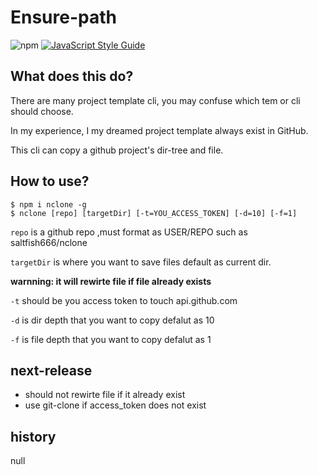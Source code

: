 # Ensure-path
![npm](https://img.shields.io/npm/dm/nclone.svg)
[![JavaScript Style Guide](https://img.shields.io/badge/code_style-standard-brightgreen.svg)](https://standardjs.com)


## What does this do?
There are many project template cli, you may confuse which tem or cli should choose.

In my experience, I my dreamed project template always exist in GitHub.

This cli can copy a github project's dir-tree and file.  

## How to use?

```
$ npm i nclone -g
$ nclone [repo] [targetDir] [-t=YOU_ACCESS_TOKEN] [-d=10] [-f=1]
```
`repo` is a github repo ,must format as USER/REPO such as  saltfish666/nclone

`targetDir` is where you want to save files default as current dir.

**warnning: it will rewirte file if file already exists**

`-t` should be you access token to touch api.github.com

`-d` is dir depth that you want to copy defalut as 10

`-f` is file depth that you want to copy defalut as 1 

## next-release
- should not rewirte file if it already exist
- use git-clone if access_token does not exist

## history
null
